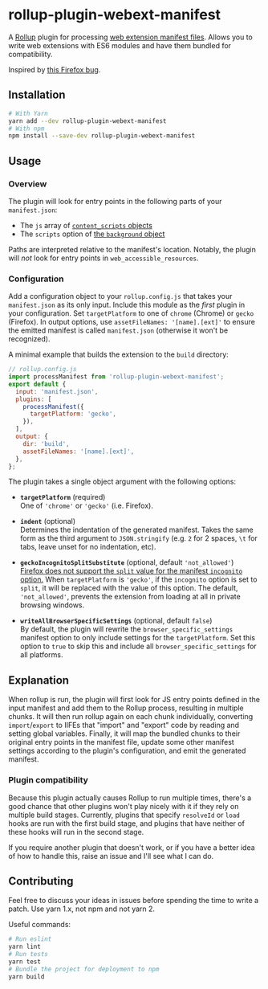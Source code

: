 # rollup-plugin-webext-manifest

A [Rollup][rollup] plugin for processing [web extension manifest files][webext-manifest]. Allows you to write web extensions with ES6 modules and have them bundled for compatibility.

Inspired by [this Firefox bug][firefox-module-content-script].

[rollup]: https://www.rollupjs.org
[webext-manifest]: https://developer.mozilla.org/en-US/docs/Mozilla/Add-ons/WebExtensions/manifest.json
[firefox-module-content-script]: https://bugzilla.mozilla.org/show_bug.cgi?id=1536094

## Installation

```sh
# With Yarn
yarn add --dev rollup-plugin-webext-manifest
# With npm
npm install --save-dev rollup-plugin-webext-manifest
```

## Usage

### Overview

The plugin will look for entry points in the following parts of your `manifest.json`:

- The `js` array of [`content_scripts` objects][manifest-content-scripts]
- The `scripts` option of [the `background` object][manifest-background]

Paths are interpreted relative to the manifest's location. Notably, the plugin will *not* look for entry points in `web_accessible_resources`.

### Configuration

Add a configuration object to your `rollup.config.js` that takes your `manifest.json` as its only input. Include this module as the *first* plugin in your configuration. Set `targetPlatform` to one of `chrome` (Chrome) or `gecko` (Firefox). In output options, use `assetFileNames: '[name].[ext]'` to ensure the emitted manifest is called `manifest.json` (otherwise it won't be recognized).

A minimal example that builds the extension to the `build` directory:

```js
// rollup.config.js
import processManifest from 'rollup-plugin-webext-manifest';
export default {
  input: 'manifest.json',
  plugins: [
    processManifest({
      targetPlatform: 'gecko',
    }),
  ],
  output: {
    dir: 'build',
    assetFileNames: '[name].[ext]',
  },
};
```

The plugin takes a single object argument with the following options:

- **`targetPlatform`** (required)  
  One of `'chrome'` or `'gecko'` (i.e. Firefox).

- **`indent`** (optional)  
  Determines the indentation of the generated manifest. Takes the same form as the third argument to `JSON.stringify` (e.g. `2` for 2 spaces, `\t` for tabs, leave unset for no indentation, etc).

- **`geckoIncognitoSplitSubstitute`** (optional, default `'not_allowed'`)  
  [Firefox does not support the `split` value for the manifest `incognito` option.][gecko-incognito-split] When `targetPlatform` is `'gecko'`, if the `incognito` option is set to `split`, it will be replaced with the value of this option. The default, `'not_allowed'`, prevents the extension from loading at all in private browsing windows.

- **`writeAllBrowserSpecificSettings`** (optional, default `false`)  
  By default, the plugin will rewrite the `browser_specific_settings` manifest option to only include settings for the `targetPlatform`. Set this option to `true` to skip this and include all `browser_specific_settings` for all platforms.

[manifest-content-scripts]: https://developer.mozilla.org/en-US/docs/Mozilla/Add-ons/WebExtensions/manifest.json/content_scripts
[manifest-background]: https://developer.mozilla.org/en-US/docs/Mozilla/Add-ons/WebExtensions/manifest.json/background
[gecko-incognito-split]: https://bugzilla.mozilla.org/show_bug.cgi?id=1380812

## Explanation

When rollup is run, the plugin will first look for JS entry points defined in the input manifest and add them to the Rollup process, resulting in multiple chunks. It will then run rollup again on each chunk individually, converting `import`/`export` to IIFEs that "import" and "export" code by reading and setting global variables. Finally, it will map the bundled chunks to their original entry points in the manifest file, update some other manifest settings according to the plugin's configuration, and emit the generated manifest.

### Plugin compatibility

Because this plugin actually causes Rollup to run multiple times, there's a good chance that other plugins won't play nicely with it if they rely on multiple build stages. Currently, plugins that specify `resolveId` or `load` hooks are run with the first build stage, and plugins that have neither of these hooks will run in the second stage.

If you require another plugin that doesn't work, or if you have a better idea of how to handle this, raise an issue and I'll see what I can do.

## Contributing

Feel free to discuss your ideas in issues before spending the time to write a patch. Use yarn 1.x, not npm and not yarn 2.

Useful commands:

```sh
# Run eslint
yarn lint
# Run tests
yarn test
# Bundle the project for deployment to npm
yarn build
```

